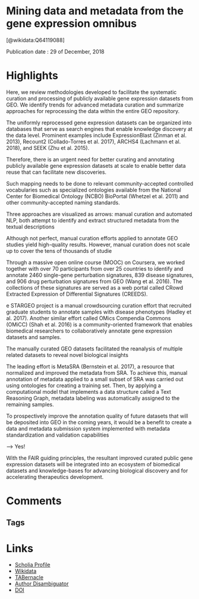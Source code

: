 
Mining data and metadata from the gene expression omnibus
=========================================================
  
  [@wikidata:Q64119088]  
  
Publication date : 29 of December, 2018  

# Highlights

Here, we review methodologies developed to facilitate the systematic curation and processing of publicly available gene expression datasets from GEO. We identify trends for advanced metadata curation and summarize approaches for reprocessing the data within the entire GEO repository.

The uniformly reprocessed gene expression datasets can be organized into databases that serve as search engines that enable knowledge discovery at the data level. Prominent examples include ExpressionBlast (Zinman et al. 2013), Recount2 (Collado-Torres et al. 2017), ARCHS4 (Lachmann et al. 2018), and SEEK (Zhu et al. 2015). 

Therefore, there is an urgent need for better curating and annotating publicly available gene expression datasets at scale to enable better data reuse that can facilitate new discoveries.

Such mapping needs to be done to relevant community-accepted controlled vocabularies such as specialized ontologies available from the National Center for Biomedical Ontology (NCBO) BioPortal (Whetzel et al. 2011) and other community-accepted naming standards.

Three approaches are visualized as arrows: manual curation and automated NLP, both attempt to identify and extract structured metadata from the textual descriptions

Although not perfect, manual curation efforts applied to annotate GEO studies yield high-quality results. However, manual curation does not scale up to cover the tens of thousands of studie

Through a massive open online course (MOOC) on Coursera, we worked together with over 70 participants from over 25 countries to identify and annotate 2460 single-gene perturbation signatures, 839 disease signatures, and 906 drug perturbation signatures from GEO (Wang et al. 2016). The collections of these signatures are served as a web portal called CRowd Extracted Expression of Differential Signatures (CREEDS). 

e STARGEO project is a manual crowdsourcing curation effort that recruited graduate students to annotate samples with disease phenotypes (Hadley et al. 2017). Another similar effort called OMics Compendia Commons (OMiCC) (Shah et al. 2016) is a community-oriented framework that enables biomedical researchers to collaboratively annotate gene expression datasets and samples.


The manually curated GEO datasets facilitated the reanalysis of multiple related datasets to reveal novel biological insights

The leading effort is MetaSRA (Bernstein et al. 2017), a resource that normalized and improved the metadata from SRA. To achieve this, manual annotation of metadata applied to a small subset of SRA was carried out using ontologies for creating a training set. Then, by applying a computational model that implements a data structure called a Text Reasoning Graph, metadata labeling was automatically assigned to the remaining samples.


To prospectively improve the annotation quality of future datasets that will be deposited into GEO in the coming years, it would be a benefit to create a data and metadata submission system implemented with metadata standardization and validation capabilities

--> Yes!

With the FAIR guiding principles, the resultant improved curated public gene expression datasets will be integrated into an ecosystem of biomedical datasets and knowledge-bases for advancing biological discovery and for accelerating therapeutics development.

# Comments

## Tags

# Links
  
 * [Scholia Profile](https://scholia.toolforge.org/work/Q64119088)  
 * [Wikidata](https://www.wikidata.org/wiki/Q64119088)  
 * [TABernacle](https://tabernacle.toolforge.org/?#/tab/manual/Q64119088/P921%3BP4510)  
 * [Author Disambiguator](https://author-disambiguator.toolforge.org/work_item_oauth.php?id=Q64119088&batch_id=&match=1&author_list_id=&doit=Get+author+links+for+work)  
 * [DOI](https://doi.org/10.1007/S12551-018-0490-8)  
